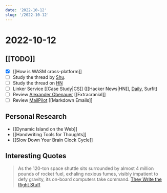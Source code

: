 ```yaml
---
date: '2022-10-12'
slug: '/2022-10-12'
---
```


# 2022-10-12

## [[TODO]]

- [x] [[How is WASM cross-platform]]
- [ ] Study the thread by [Shu](https://twitter.com/shuding_/status/1579607964549513217).
- [ ] Study the thread on [HN](https://news.ycombinator.com/item?id=33151774)
- [ ] Linker Service [[Case Study|CS]] ([[Hacker News|HN]], [Daily](https://app.daily.dev/), Surfit)
- [ ] Review [Alexander Obenauer](https://alexanderobenauer.com/) [[Extracranial]]
- [ ] Review [MailPilot](https://www.mailpilot.app/) [[Markdown Emails]]

## Personal Research

- [[Dynamic Island on the Web]]
- [[Handwriting Tools for Thoughts]]
- [[Slow Down Your Brain Clock Cycle]]

## Interesting Quotes

> As the 120-ton space shuttle sits surrounded by almost 4 million pounds of rocket fuel, exhaling noxious fumes, visibly impatient to defy gravity, its on-board computers take command. [They Write the Right Stuff](https://www.fastcompany.com/28121/they-write-right-stuff)
